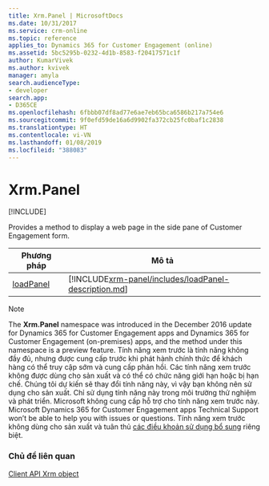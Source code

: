 ```yaml
---
title: Xrm.Panel | MicrosoftDocs
ms.date: 10/31/2017
ms.service: crm-online
ms.topic: reference
applies_to: Dynamics 365 for Customer Engagement (online)
ms.assetid: 5bc5295b-0232-4d1b-8583-f20417571c1f
author: KumarVivek
ms.author: kvivek
manager: amyla
search.audienceType:
- developer
search.app:
- D365CE
ms.openlocfilehash: 6fbbb07df8ad77e6ae7eb65bca6586b217a754e6
ms.sourcegitcommit: 9f0efd59de16a6d9902fa372cb25fc0baf1c2838
ms.translationtype: HT
ms.contentlocale: vi-VN
ms.lasthandoff: 01/08/2019
ms.locfileid: "388083"
---
```

# <a name="xrmpanel"></a>Xrm.Panel

[!INCLUDE[](../../../includes/cc_applies_to_update_9_0_0.md)]

Provides a method to display a web page in the side pane of Customer Engagement form. 


|               Phương pháp                |                                             Mô tả                                              |
|-------------------------------------|------------------------------------------------------------------------------------------------------|
| [loadPanel](xrm-panel/loadPanel.md) | [!INCLUDE[xrm-panel/includes/loadPanel-description.md](xrm-panel/includes/loadPanel-description.md)] |

> [!NOTE]
> The **Xrm.Panel** namespace was introduced in the December 2016 update for Dynamics 365 for Customer Engagement apps and Dynamics 365 for Customer Engagement (on-premises) apps, and the method under this namespace is a preview feature. Tính năng xem trước là tính năng không đầy đủ, nhưng được cung cấp trước khi phát hành chính thức để khách hàng có thể truy cập sớm và cung cấp phản hồi. Các tính năng xem trước không được dùng cho sản xuất và có thể có chức năng giới hạn hoặc bị hạn chế. Chúng tôi dự kiến sẽ thay đổi tính năng này, vì vậy bạn không nên sử dụng cho sản xuất. Chỉ sử dụng tính năng này trong môi trường thử nghiệm và phát triển. Microsoft không cung cấp hỗ trợ cho tính năng xem trước này. Microsoft Dynamics 365 for Customer Engagement apps Technical Support won’t be able to help you with issues or questions. Tính năng xem trước không dùng cho sản xuất và tuân thủ [các điều khoản sử dụng bổ sung](https://www.microsoft.com/en-US/dynamics/Preview_Supplement_License_Terms_CRMOL_English.htm) riêng biệt.

### <a name="related-topics"></a>Chủ đề liên quan

[Client API Xrm object](../clientapi-xrm.md)
